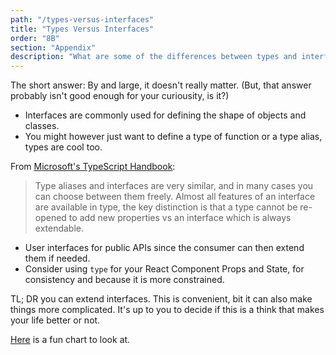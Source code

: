 ```yaml
---
path: "/types-versus-interfaces"
title: "Types Versus Interfaces"
order: "8B"
section: "Appendix"
description: "What are some of the differences between types and interfaces?"
---
```


The short answer: By and large, it doesn't really matter. (But, that answer probably isn't good enough for your curiousity, is it?)

- Interfaces are commonly used for defining the shape of objects and classes.
- You might however just want to define a type of function or a type alias, types are cool too.

From [Microsoft's TypeScript Handbook](https://www.typescriptlang.org/docs/handbook/2/everyday-types.html#differences-between-type-aliases-and-interfaces):

> Type aliases and interfaces are very similar, and in many cases you can choose between them freely. Almost all features of an interface are available in type, the key distinction is that a type cannot be re-opened to add new properties vs an interface which is always extendable.

- User interfaces for public APIs since the consumer can then extend them if needed.
- Consider using `type` for your React Component Props and State, for consistency and because it is more constrained.

TL; DR you can extend interfaces. This is convenient, bit it can also make things more complicated. It's up to you to decide if this is a think that makes your life better or not.

[Here](https://twitter.com/karoljmajewski/status/1082413696075382785) is a fun chart to look at.
